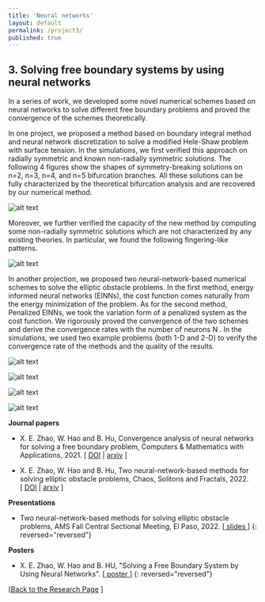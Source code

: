 ```yaml
---
title: 'Neural networks'
layout: default
permalink: /project3/
published: true
---
```



## 3. Solving free boundary systems by using neural networks

In a series of work, we developed some novel numerical schemes based on neural networks to solve different free boundary problems and proved the convergence of the schemes theoretically. 

In one project, we proposed a method based on boundary integral method and neural network discretization to solve a modified Hele-Shaw problem with surface tension. In the simulations, we first verified this approach on radially symmetric and known non-radially symmetric solutions. The following 4 figures show the shapes of symmetry-breaking solutions on n=2, n=3, n=4, and n=5 bifurcation branches. All these solutions can be fully characterized by the theoretical bifurcation analysis and are recovered by our numerical method.

![alt text](https://github.com/xinyue-zhao/xinyue-zhao.github.io/blob/master/assets/research/HeleShaw1.png?raw=true)

Moreover, we further verified the capacity of the new method by computing some non-radially symmetric solutions which are not characterized by any existing theories. In particular, we found the following fingering-like patterns.

![alt text](https://github.com/xinyue-zhao/xinyue-zhao.github.io/blob/master/assets/research/HeleShaw2.png?raw=true)

In another projection, we proposed two neural-network-based numerical schemes to solve the elliptic obstacle problems. In the first method, energy informed neural networks (EINNs), the cost function comes naturally from the energy minimization of the problem. As for the second method, Penalized EINNs, we took the variation form of a penalized system as the cost function. We rigorously proved the convergence of
the two schemes and derive the convergence rates with the number of neurons N . In the simulations,
we used two example problems (both 1-D and 2-D) to verify the convergence rate of the methods and the
quality of the results.

![alt text](https://github.com/xinyue-zhao/xinyue-zhao.github.io/blob/master/assets/research/EINN1D.png?raw=true)

![alt text](https://github.com/xinyue-zhao/xinyue-zhao.github.io/blob/master/assets/research/PEINN1D.png?raw=true)

![alt text](https://github.com/xinyue-zhao/xinyue-zhao.github.io/blob/master/assets/research/EINN2D.png?raw=true)

![alt text](https://github.com/xinyue-zhao/xinyue-zhao.github.io/blob/master/assets/research/PEINN2D.png?raw=true)

<b>Journal papers</b>

* X. E. Zhao, W. Hao and B. Hu, Convergence analysis of neural networks for solving a free boundary problem, Computers & Mathematics with Applications, 2021. [&nbsp;<a href="https://www.sciencedirect.com/science/article/pii/S0898122121001139?casa_token=o-RVbd0DHt0AAAAA:-WRnFnAO1k8AXBPk-2dFYNKJJkQ6fz9To45_M6OhZzpuZ0SmrfUutiIcq5FFkTicF5CvqItvyw">DOI</a>&nbsp;|
<a href="https://arxiv.org/abs/2011.00315">arxiv</a>&nbsp;]

* X. E. Zhao, W. Hao and B. Hu, Two neural-network-based methods for solving elliptic obstacle problems, Chaos, Solitons and Fractals, 2022. [&nbsp;<a href="https://www.sciencedirect.com/science/article/abs/pii/S0960077922005239">DOI</a>&nbsp;|
<a href="https://arxiv.org/abs/2111.01761">arxiv</a>&nbsp;]

<b>Presentations</b>

* Two neural-network-based methods for solving elliptic obstacle problems, AMS Fall Central Sectional Meeting, El Paso, 2022. [[ slides ](https://drive.google.com/file/d/17BML1dKu8kS4yphQsNH0xPHZG0H3EfWL/view?usp=sharing)]
{: reversed="reversed"}

<b>Posters</b>

* X. E. Zhao, W. Hao and B. HU, "Solving a Free Boundary System by Using Neural Networks". [[ poster ](https://drive.google.com/file/d/145iRWgocVOQzJa5CstVUh1dYVMu0rz7L/view?usp=sharing)]
{: reversed="reversed"}

[<a href="{{site.baseurl}}/research">Back to the Research Page</a> ]
